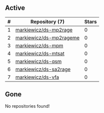## Active
| # | Repository (7) | Stars |
| --- | --- | --- |
| 1 | [markiewicz/ds-mp2rage](https://gin.g-node.org/markiewicz/ds-mp2rage) | 0 |
| 2 | [markiewicz/ds-mp2rageme](https://gin.g-node.org/markiewicz/ds-mp2rageme) | 0 |
| 3 | [markiewicz/ds-mpm](https://gin.g-node.org/markiewicz/ds-mpm) | 0 |
| 4 | [markiewicz/ds-mtsat](https://gin.g-node.org/markiewicz/ds-mtsat) | 0 |
| 5 | [markiewicz/ds-qsm](https://gin.g-node.org/markiewicz/ds-qsm) | 0 |
| 6 | [markiewicz/ds-sa2rage](https://gin.g-node.org/markiewicz/ds-sa2rage) | 0 |
| 7 | [markiewicz/ds-vfa](https://gin.g-node.org/markiewicz/ds-vfa) | 0 |

## Gone
No repositories found!

